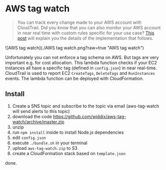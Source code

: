 # AWS tag watch

> You can track every change made to your AWS account with CloudTrail. Did you know that you can also monitor your AWS account in near real time with custom rules specific for your use case? [This post](https://cloudonaut.io/monitor-your-aws-account-to-detect-suspicious-behavior-in-real-time/) will explain you the details of the implementation that follows.

![AWS tag watch](./AWS tag watch.png?raw=true "AWS tag watch")

Unfortunately you can not enforce a tag schema on AWS. But tags are very important e.g. for cost allocation. This lambda function checks if your EC2 instances all have a specific tag (defined in `config.json`) in near real-time. CloudTrail is used to report EC2 `CreateTags`, `DeleteTags` and `RunInstances` events. The lambda function can be deployed with CloudFormation.

## Install

1. Create a SNS topic and subscribe to the topic via email (aws-tag-watch will send alerts to this topic)
2. download the code https://github.com/widdix/aws-tag-watch/archive/master.zip
3. unzip
4. run `npm install` inside to install Node.js dependencies
5. edit `config.json`
6. execute `./bundle.sh` in your terminal
7. upload `aws-tag-watch.zip` to S3
8. create a CloudFormation stack based on `template.json`

done.
